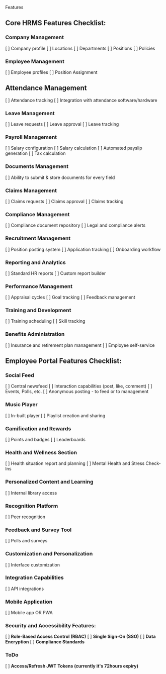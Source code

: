 Features

## Core HRMS Features Checklist:

### Company Management

[ ] Company profile
[ ] Locations
[ ] Departments
[ ] Positions
[ ] Policies

### Employee Management

[ ] Employee profiles
[ ] Position Assignment

## Attendance Management

[ ] Attendance tracking
[ ] Integration with attendance software/hardware

### Leave Management

[ ] Leave requests
[ ] Leave approval
[ ] Leave tracking

### Payroll Management

[ ] Salary configuration
[ ] Salary calculation
[ ] Automated payslip generation
[ ] Tax calculation

### Documents Management

[ ] Ability to submit & store documents for every field

### Claims Management

[ ] Claims requests
[ ] Claims approval
[ ] Claims tracking

### Compliance Management

[ ] Compliance document repository
[ ] Legal and compliance alerts

### Recruitment Management

[ ] Position posting system
[ ] Application tracking
[ ] Onboarding workflow

### Reporting and Analytics

[ ] Standard HR reports
[ ] Custom report builder

### Performance Management

[ ] Appraisal cycles
[ ] Goal tracking
[ ] Feedback management

### Training and Development

[ ] Training scheduling
[ ] Skill tracking

### Benefits Administration

[ ] Insurance and retirement plan management
[ ] Employee self-service

## Employee Portal Features Checklist:

### Social Feed

[ ] Central newsfeed
[ ] Interaction capabilities (post, like, comment)
[ ] Events, Polls, etc.
[ ] Anonymous posting - to feed or to management

### Music Player

[ ] In-built player
[ ] Playlist creation and sharing

### Gamification and Rewards

[ ] Points and badges
[ ] Leaderboards

### Health and Wellness Section

[ ] Health situation report and planning
[ ] Mental Health and Stress Check-Ins

### Personalized Content and Learning

[ ] Internal library access

### Recognition Platform

[ ] Peer recognition

### Feedback and Survey Tool

[ ] Polls and surveys

### Customization and Personalization

[ ] Interface customization

### Integration Capabilities

[ ] API integrations

### Mobile Application

[ ] Mobile app OR PWA

### Security and Accessibility Features:

[ ] **Role-Based Access Control (RBAC)**
[ ] **Single Sign-On (SSO)**
[ ] **Data Encryption**
[ ] **Compliance Standards**

### ToDo

[ ] **Access/Refresh JWT Tokens (currently it's 72hours expiry)**
